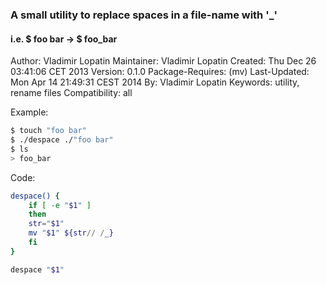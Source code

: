 ### A small utility to replace spaces in a file-name with '_' 
#### i.e. $ foo bar -> $ foo_bar

Author: 		    Vladimir Lopatin
Maintainer: 		Vladimir Lopatin
Created: 		    Thu Dec 26 03:41:06 CET 2013
Version: 	      0.1.0
Package-Requires:   	(mv)
Last-Updated:       	Mon Apr 14 21:49:31 CEST 2014
By:	                  Vladimir Lopatin
Keywords:             utility, rename files
Compatibility:        all 


Example:

```bash
$ touch "foo bar"
$ ./despace ./"foo bar"
$ ls
> foo_bar
```

Code:

```bash
despace() {
    if [ -e "$1" ]
    then 
	str="$1"
	mv "$1" ${str// /_}
    fi
}

despace "$1"
```